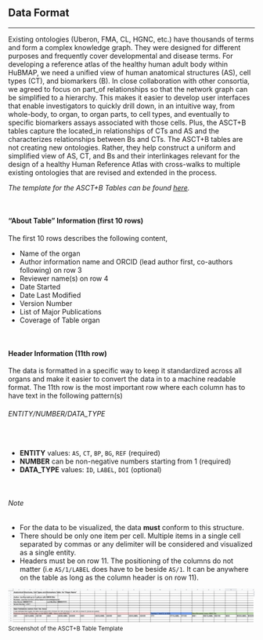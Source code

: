 ## Data Format
---

Existing ontologies (Uberon, FMA, CL, HGNC, etc.) have thousands of terms and form a complex knowledge graph. They were designed for different purposes and frequently cover developmental and disease terms. For developing a reference atlas of the healthy human adult body within HuBMAP, we need a unified view of human anatomical structures (AS), cell types (CT), and biomarkers (B). In close collaboration with other consortia, we agreed to focus on part_of relationships so that the network graph can be simplified to a hierarchy. This makes it easier to develop user interfaces that enable investigators to quickly drill down, in an intuitive way, from whole-body, to organ, to organ parts, to cell types, and eventually to specific biomarkers assays associated with those cells. Plus, the ASCT+B tables capture the located_in relationships of CTs and AS and the characterizes relationships between Bs and CTs. The ASCT+B tables are not creating new ontologies. Rather, they help construct a uniform and simplified view of AS, CT, and Bs and their interlinkages relevant for the design of a healthy Human Reference Atlas with cross-walks to multiple existing ontologies that are revised and extended in the process.

*The template for the ASCT+B Tables can be found [here](https://docs.google.com/spreadsheets/d/1F7D0y7pNPVIR3W4LjjtIMGg7rKTOxwyjVKzS-iiffz4/edit#gid=2034682742).*

<br>

#### “About Table” Information (first 10 rows)

The first 10 rows describes the following content,

- Name of the organ
- Author information name and ORCID (lead author first, co-authors following) on row 3
- Reviewer name(s) on row 4
- Date Started
- Date Last Modified
- Version Number
- List of Major Publications
- Coverage of Table organ

<br>

#### Header Information (11th row)

The data is formatted in a specific way to keep it standardized across all organs and make it easier to convert the data in to a machine readable format. The 11th row is the most important row where each column has to have text in the following pattern(s) 
<div class="text-center bg-light py-3">
  <h6 class="m-0">ENTITY/NUMBER/DATA_TYPE</h6>
</div>

<br>

- **ENTITY** values: `AS`, `CT`, `BP`, `BG`, `REF` (required)
- **NUMBER** can be non-negative numbers starting from 1 (required)
- **DATA_TYPE** values: `ID`, `LABEL`, `DOI` (optional)

<br>

###### Note

- For the data to be visualized, the data **must** conform to this structure. 
- There should be only one item per cell. Multiple items in a single cell separated by commas or any delimiter will be considered and visualized as a single entity. 
- Headers must be on row 11. The positioning of the columns do not matter (i.e `AS/1/LABEL` does have to be beside `AS/1`. It can be anywhere on the table as long as the column header is on row 11).

<div class="text-center"> 
  <img src="assets/docs/data-format/table.png" class="md-img p-2 w-100">
  <small>Screenshot of the ASCT+B Table Template</small>
</div>